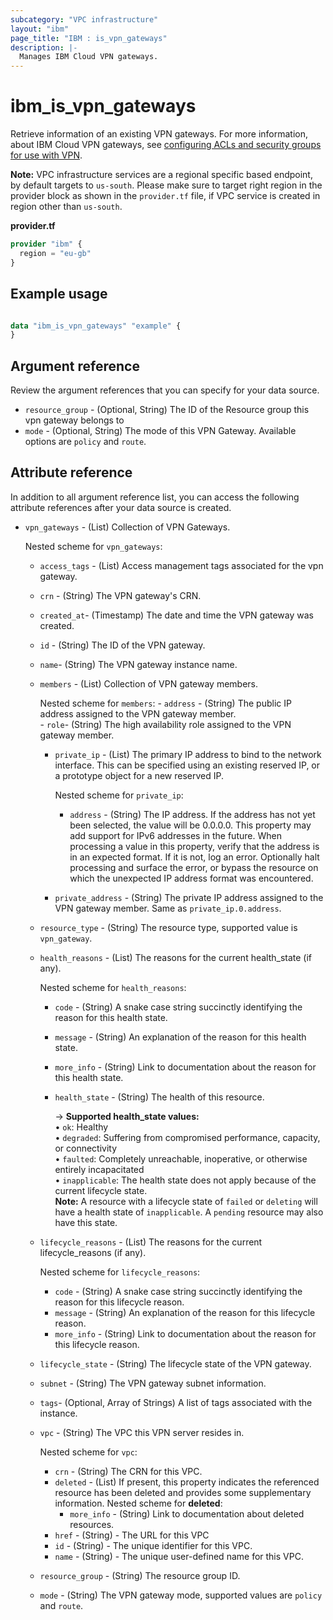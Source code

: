 ```yaml
---
subcategory: "VPC infrastructure"
layout: "ibm"
page_title: "IBM : is_vpn_gateways"
description: |-
  Manages IBM Cloud VPN gateways.
---
```


# ibm_is_vpn_gateways
Retrieve information of an existing VPN gateways. For more information, about IBM Cloud VPN gateways, see [configuring ACLs and security groups for use with VPN](https://cloud.ibm.com/docs/vpc?topic=vpc-acls-security-groups-vpn).

**Note:** 
VPC infrastructure services are a regional specific based endpoint, by default targets to `us-south`. Please make sure to target right region in the provider block as shown in the `provider.tf` file, if VPC service is created in region other than `us-south`.

**provider.tf**

```terraform
provider "ibm" {
  region = "eu-gb"
}
```

## Example usage

```terraform

data "ibm_is_vpn_gateways" "example" {
}

```
## Argument reference

Review the argument references that you can specify for your data source. 

- `resource_group` - (Optional, String) The ID of the Resource group this vpn gateway belongs to
- `mode` - (Optional, String) The mode of this VPN Gateway. Available options are `policy` and `route`.

## Attribute reference
In addition to all argument reference list, you can access the following attribute references after your data source is created. 

- `vpn_gateways` - (List) Collection of VPN Gateways.

  Nested scheme for `vpn_gateways`:
  - `access_tags`  - (List) Access management tags associated for the vpn gateway.
  - `crn` - (String) The VPN gateway's CRN.
  - `created_at`- (Timestamp) The date and time the VPN gateway was created.
  - `id` - (String) The ID of the VPN gateway.
  - `name`-  (String) The VPN gateway instance name.
  - `members` - (List) Collection of VPN gateway members.</n>
  
      Nested scheme for `members`:
	    - `address` - (String) The public IP address assigned to the VPN gateway member.</br>
	    - `role`-  (String) The high availability role assigned to the VPN gateway member.</br>
      - `private_ip` - (List) The primary IP address to bind to the network interface. This can be specified using an existing reserved IP, or a prototype object for a new reserved IP.
        
          Nested scheme for `private_ip`:
          - `address` - (String) The IP address. If the address has not yet been selected, the value will be 0.0.0.0. This property may add support for IPv6 addresses in the future. When processing a value in this property, verify that the address is in an expected format. If it is not, log an error. Optionally halt processing and surface the error, or bypass the resource on which the unexpected IP address format was encountered.
	  - `private_address` - (String) The private IP address assigned to the VPN gateway member. Same as `private_ip.0.address`.</br>
  

  - `resource_type` - (String) The resource type, supported value is `vpn_gateway`.
  - `health_reasons` - (List) The reasons for the current health_state (if any).

      Nested scheme for `health_reasons`:
      - `code` - (String) A snake case string succinctly identifying the reason for this health state.
      - `message` - (String) An explanation of the reason for this health state.
      - `more_info` - (String) Link to documentation about the reason for this health state.
	- `health_state` - (String) The health of this resource.
	
		-> **Supported health_state values:** 
		</br>&#x2022; `ok`: Healthy
    	</br>&#x2022; `degraded`: Suffering from compromised performance, capacity, or connectivity
    	</br>&#x2022; `faulted`: Completely unreachable, inoperative, or otherwise entirely incapacitated
    	</br>&#x2022; `inapplicable`: The health state does not apply because of the current lifecycle state. 
      		</br>**Note:** A resource with a lifecycle state of `failed` or `deleting` will have a health state of `inapplicable`. A `pending` resource may also have this state.
  - `lifecycle_reasons` - (List) The reasons for the current lifecycle_reasons (if any).

      Nested scheme for `lifecycle_reasons`:
      - `code` - (String) A snake case string succinctly identifying the reason for this lifecycle reason.
      - `message` - (String) An explanation of the reason for this lifecycle reason.
      - `more_info` - (String) Link to documentation about the reason for this lifecycle reason.
  - `lifecycle_state` - (String) The lifecycle state of the VPN gateway.
  - `subnet` - (String) The VPN gateway subnet information.
  - `tags`- (Optional, Array of Strings) A list of tags associated with the instance.
  - `vpc` - (String) 	The VPC this VPN server resides in.
  
      Nested scheme for `vpc`:
      - `crn` - (String) The CRN for this VPC.
      - `deleted` - (List) 	If present, this property indicates the referenced resource has been deleted and provides some supplementary information.
        Nested scheme for **deleted**:
        - `more_info` - (String) Link to documentation about deleted resources.
      - `href` - (String) - The URL for this VPC
      - `id` - (String) - The unique identifier for this VPC.
      - `name` - (String) - The unique user-defined name for this VPC.
  - `resource_group` - (String) The resource group ID.
  - `mode` - (String) The VPN gateway mode, supported values are `policy` and `route`.